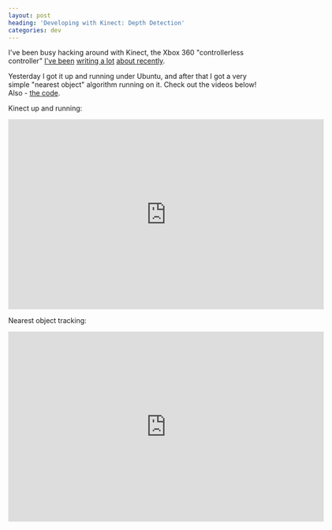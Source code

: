 ```yaml
---
layout: post
heading: 'Developing with Kinect: Depth Detection'
categories: dev
---
```


I've been busy hacking around with Kinect, the Xbox 360 "controllerless controller" [I've been](http://www.chris-alexander.co.uk/4262) [writing a lot](http://www.chris-alexander.co.uk/4271) [about recently](http://www.chris-alexander.co.uk/4283).

Yesterday I got it up and running under Ubuntu, and after that I got a very simple "nearest object" algorithm running on it. Check out the videos below! Also - [the code](https://github.com/chrisalexander/libfreenect).

Kinect up and running:

<span class="youtube"><iframe title="YouTube video player" class="youtube-player" type="text/html" width="640" height="385" src="http://www.youtube.com/embed/BVyy7EynYHE?wmode=transparent&amp;fs=1&amp;hl=en&amp;modestbranding=1&amp;iv_load_policy=3&amp;showsearch=0&amp;rel=0&amp;theme=dark&amp;hd=1" frameborder="0" allowfullscreen=""></iframe></span>

Nearest object tracking:

<span class="youtube"><iframe title="YouTube video player" class="youtube-player" type="text/html" width="640" height="385" src="http://www.youtube.com/embed/0l8sAReKGwE?wmode=transparent&amp;fs=1&amp;hl=en&amp;modestbranding=1&amp;iv_load_policy=3&amp;showsearch=0&amp;rel=0&amp;theme=dark&amp;hd=1" frameborder="0" allowfullscreen=""></iframe></span>